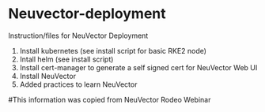 # Neuvector-deployment
Instruction/files for NeuVector Deployment

1. Install kubernetes (see install script for basic RKE2 node)
2. Intall helm (see install script)
3. Install cert-manager to generate a self signed cert for NeuVector Web UI
4. Install NeuVector
5. Added practices to learn NeuVector

#This information was copied from NeuVector Rodeo Webinar